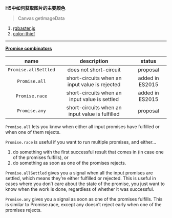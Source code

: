 **H5中如何获取图片的主要颜色**
> Canvas getImageData

1. [rgbaster.js](https://github.com/briangonzalez/rgbaster.js?files=1)
2. [color-thief](https://github.com/lokesh/color-thief)

---

**[Promise combinators](https://v8.dev/features/promise-combinators)**

|name|description|status|
|:--:|:--:|:--:|
|`Promise.allSettled`|does not short-circuit|proposal|
|`Promise.all`|short-circuits when an input value is rejected|added in ES2015|
|`Promise.race`|short-circuits when an input value is settled|added in ES2015|
|`Promise.any`|short-circuits when an input value is fulfilled|proposal|

`Promise.all` lets you know when either all input promises have fulfilled or when one of them rejects.

`Promise.race` is useful if you want to run multiple promises, and either…

1. do something with the first successful result that comes in (in case one of the promises fulfills), or
2. do something as soon as one of the promises rejects.

`Promise.allSettled` gives you a signal when all the input promises are settled, which means they’re either fulfilled or rejected. This is useful in cases where you don’t care about the state of the promise, you just want to know when the work is done, regardless of whether it was successful.

`Promise.any` gives you a signal as soon as one of the promises fulfills. This is similar to Promise.race, except any doesn’t reject early when one of the promises rejects.
